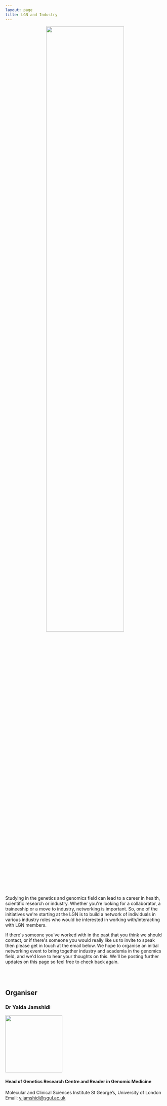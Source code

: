 ```yaml
---
layout: page
title: LGN and Industry
---
```


<p align="center">
  <img src="{{ "/" | relative_url }}assets/scientist" width="70%" style="margin: 0px 20px"/>
  </p>

Studying in the genetics and genomics field can lead to a career in health, scientific research or industry. Whether you're looking for a collaborator, a traineeship or a move to industry, networking is important. So, one of the initiatives we're starting at the LGN is to build a network of individuals in various industry roles who would be interested in working with/interacting with LGN members.  

If there's someone you've worked with in the past that you think we should contact, or if there's someone you would really like us to invite to speak then please get in touch at the email below. We hope to organise an initial networking event to bring together industry and academia in the genomics field, and we'd love to hear your thoughts on this. We'll be posting further updates on this page so feel free to check back again.

<br>
<br>

## Organiser
### Dr Yalda Jamshidi
<p align="left">
  <img src="{{ "/" | relative_url }}assets/Yalda_Jamshidi.jpeg" width="180" />
  </p>

#### Head of Genetics Research Centre and Reader in Genomic Medicine
Molecular and Clinical Sciences Institute
St George’s, University of London <br>
Email: [y.jamshidi@sgul.ac.uk](mailto:y.jamshidi@sgul.ac.uk)